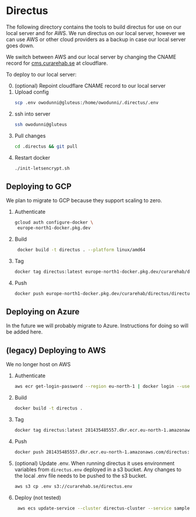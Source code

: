 # Directus

The following directory contains the tools to build directus for use on our local server and for AWS.
We run directus on our local server, however we can use AWS or other cloud providers as a backup in case our local server goes down.

We switch between AWS and our local server by changing the CNAME record for [cms.curarehab.se](https://cms.curarehab.se) at cloudflare.

To deploy to our local server:

0. (optional) Repoint cloudflare CNAME record to our local server
1. Upload config
   ```bash
   scp .env owodunni@gluteus:/home/owodunni/.directus/.env
   ```
2. ssh into server
   ```bash
   ssh owodunni@gluteus
   ```
3. Pull changes
   ```bash
   cd .directus && git pull
   ```
4. Restart docker
   ```bash
   ./init-letsencrypt.sh
   ```

## Deploying to GCP

We plan to migrate to GCP because they support scaling to zero.

1. Authenticate
   ```bash
   gcloud auth configure-docker \
    europe-north1-docker.pkg.dev
   ```
2. Build
   ```bash
    docker build -t directus . --platform linux/amd64
    ```

3. Tag
   ```bash
   docker tag directus:latest europe-north1-docker.pkg.dev/curarehab/directus/directus:latest
   ```
4. Push
   ```bash
   docker push europe-north1-docker.pkg.dev/curarehab/directus/directus:latest
   ```

## Deploying on Azure

In the future we will probably migrate to Azure. Instructions for doing so will be added here.

## (legacy) Deploying to AWS

We no longer host on AWS

1. Authenticate
   ```bash
   aws ecr get-login-password --region eu-north-1 | docker login --username AWS --password-stdin 281435485557.dkr.ecr.eu-north-1.amazonaws.com
   ```
2. Build
   ```bash
   docker build -t directus .
   ```
3. Tag
   ```bash
   docker tag directus:latest 281435485557.dkr.ecr.eu-north-1.amazonaws.com/directus:latest
   ```
4. Push
   ```bash
   docker push 281435485557.dkr.ecr.eu-north-1.amazonaws.com/directus:latest
   ```
5. (optional) Update .env. When running directus it uses environment variables from `directus.env` deployed in a s3 bucket. Any changes
   to the local .env file needs to be pushed to the s3 bucket.
   ```bash
   aws s3 cp .env s3://curarehab.se/directus.env
   ```
6. Deploy (not tested)
   ```bash
    aws ecs update-service --cluster directus-cluster --service sample-app-service --force-new-deployment
   ```
